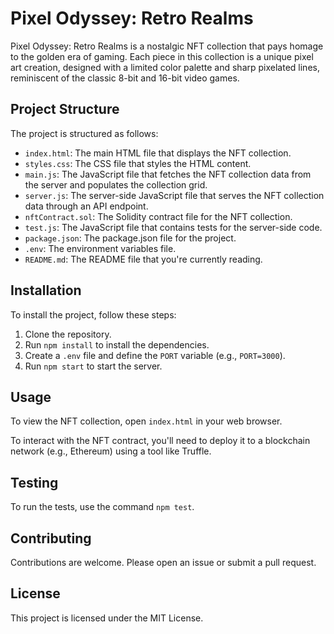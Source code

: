 # Pixel Odyssey: Retro Realms

Pixel Odyssey: Retro Realms is a nostalgic NFT collection that pays homage to the golden era of gaming. Each piece in this collection is a unique pixel art creation, designed with a limited color palette and sharp pixelated lines, reminiscent of the classic 8-bit and 16-bit video games.

## Project Structure

The project is structured as follows:

- `index.html`: The main HTML file that displays the NFT collection.
- `styles.css`: The CSS file that styles the HTML content.
- `main.js`: The JavaScript file that fetches the NFT collection data from the server and populates the collection grid.
- `server.js`: The server-side JavaScript file that serves the NFT collection data through an API endpoint.
- `nftContract.sol`: The Solidity contract file for the NFT collection.
- `test.js`: The JavaScript file that contains tests for the server-side code.
- `package.json`: The package.json file for the project.
- `.env`: The environment variables file.
- `README.md`: The README file that you're currently reading.

## Installation

To install the project, follow these steps:

1. Clone the repository.
2. Run `npm install` to install the dependencies.
3. Create a `.env` file and define the `PORT` variable (e.g., `PORT=3000`).
4. Run `npm start` to start the server.

## Usage

To view the NFT collection, open `index.html` in your web browser.

To interact with the NFT contract, you'll need to deploy it to a blockchain network (e.g., Ethereum) using a tool like Truffle.

## Testing

To run the tests, use the command `npm test`.

## Contributing

Contributions are welcome. Please open an issue or submit a pull request.

## License

This project is licensed under the MIT License.
